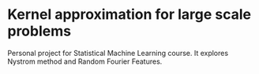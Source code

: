 # Kernel approximation for large scale problems
Personal project for Statistical Machine Learning course.
It explores Nystrom method and Random Fourier Features.
